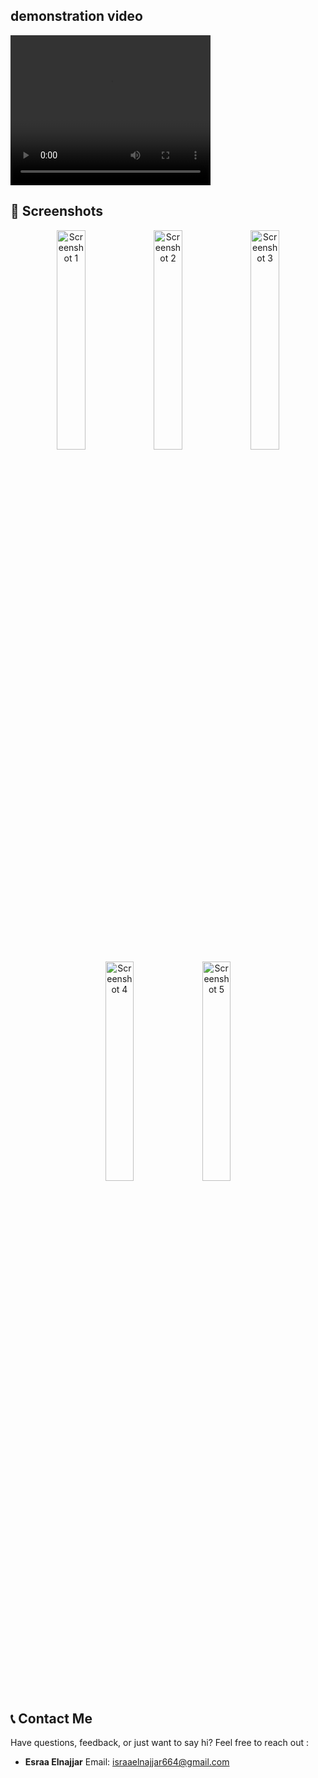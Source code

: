 ## demonstration video
<video width="320" height="240" controls>
  <source src="https://github.com/EsraaElnajjar/pharmacySystem/issues/2#issue-2201233366" type="video/mp4">
</video>

## 📸 Screenshots

<p align="center">
  <img src="https://github.com/EsraaElnajjar/pharmacySystem/assets/114526210/d7dcca9e-865f-46a4-b5f7-186c0541adef" alt="Screenshot 1" width="30%">
  <img src="https://github.com/EsraaElnajjar/pharmacySystem/assets/114526210/372564bd-7fef-41af-a7b1-c1ba2c9f91ec" alt="Screenshot 2" width="30%">
  <img src="https://github.com/EsraaElnajjar/pharmacySystem/assets/114526210/de74a39c-bc43-40d9-a438-dd76fe0bbf6f" alt="Screenshot 3" width="30%">
  <img src="https://github.com/EsraaElnajjar/pharmacySystem/assets/114526210/99924481-7abc-4623-887e-b72e457ed03e" alt="Screenshot 4" width="30%">
  <img src="https://github.com/EsraaElnajjar/pharmacySystem/assets/114526210/056e9817-6b19-4f17-a116-f5bff7919af8" alt="Screenshot 5" width="30%">
</p>

## 📞 Contact Me

Have questions, feedback, or just want to say hi? Feel free to reach out :

- **Esraa Elnajjar**
  Email: [israaelnajjar664@gmail.com](mailto:israaelnajjar664@gmail.com)


